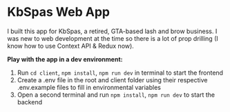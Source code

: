 # KbSpas Web App
I built this app for KbSpas, a retired, GTA-based lash and brow business. I was new to web development at the time so there is a lot of prop drilling (I know how to use Context API & Redux now).

**Play with the app in a dev environment:**
1. Run `cd client`, `npm install`, `npm run dev` in terminal to start the frontend
2. Create a .env file in the root and client folder using their respective .env.example files to fill in environmental variables
3. Open a second terminal and run `npm install`, `npm run dev` to start the backend
